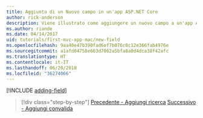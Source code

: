 ```yaml
---
title: Aggiunta di un Nuovo campo in un'app ASP.NET Core
author: rick-anderson
description: Viene illustrato come aggiungere un nuovo campo a un'app ASP.NET Core EF/MVC esistente.
ms.author: riande
ms.date: 04/14/2017
uid: tutorials/first-mvc-app-mac/new-field
ms.openlocfilehash: 9aa40e47b390fad6ef7b076c0c12e366fab4976e
ms.sourcegitcommit: a1afd04758e663d7062a5bfa8a0d4dca38f42afc
ms.translationtype: HT
ms.contentlocale: it-IT
ms.lasthandoff: 06/20/2018
ms.locfileid: "36274066"
---
```

[!INCLUDE [adding-field](../../includes/mvc-intro/new-field.md)]

> [!div class="step-by-step"]
> [Precedente - Aggiungi ricerca](search.md)
> [Successivo - Aggiungi convalida](validation.md)

